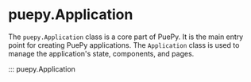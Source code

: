 # puepy.Application

The `puepy.Application` class is a core part of PuePy. It is the main entry point for creating PuePy applications. The `Application` class is used to manage the application's state, components, and pages.

::: puepy.Application
    